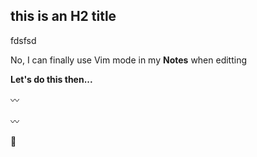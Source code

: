 
## this is an H2 title

fdsfsd

No, I can finally use Vim mode in my **Notes** when editting 

**Let's do this then...**



〰

〰

👋

